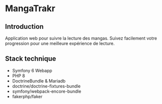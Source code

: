 # MangaTrakr

## Introduction

Application web pour suivre la lecture des mangas. Suivez facilement votre progression pour une meilleure expérience de lecture.

## Stack technique
* Symfony 6 Webapp
* PHP 8
* DoctrineBundle & Mariadb
* doctrine/doctrine-fixtures-bundle
* symfony/webpack-encore-bundle
* fakerphp/faker